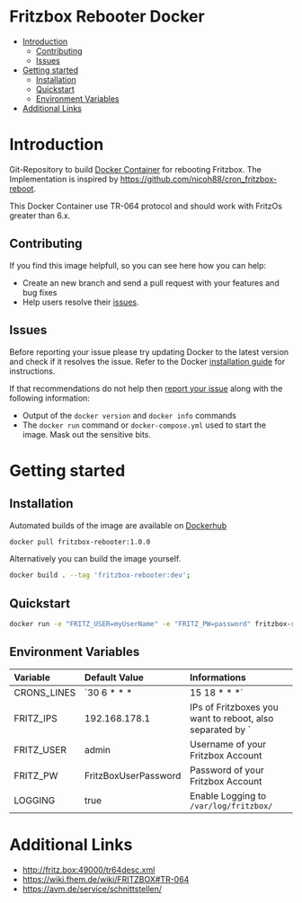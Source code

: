 # Fritzbox Rebooter Docker

- [Introduction](#introduction)
  - [Contributing](#contributing)
  - [Issues](#issues)
- [Getting started](#getting-started)
  - [Installation](#installation)
  - [Quickstart](#quickstart)
  - [Environment Variables](#environment-variables)
- [Additional Links](#additional-links)

# Introduction
Git-Repository to build [Docker Container](https://www.docker.com/) for rebooting Fritzbox. The Implementation is inspired by https://github.com/nicoh88/cron_fritzbox-reboot.

This Docker Container use TR-064 protocol and should work with FritzOs greater than 6.x.


## Contributing
If you find this image helpfull, so you can see here how you can help:
- Create an new branch and send a pull request with your features and bug fixes
- Help users resolve their [issues](https://github.com/QuadStingray/fritzbox-rebooter-docker/issues).

## Issues
Before reporting your issue please try updating Docker to the latest version and check if it resolves the issue. Refer to the Docker [installation guide](https://docs.docker.com/installation) for instructions.

If that recommendations do not help then [report your issue](https://github.com/QuadStingray/fritzbox-rebooter-docker/issues/new) along with the following information:

- Output of the `docker version` and `docker info` commands
- The `docker run` command or `docker-compose.yml` used to start the
  image. Mask out the sensitive bits.

# Getting started
## Installation
Automated builds of the image are available on
[Dockerhub](https://hub.docker.com/r/quadstingray/fritzbox-rebooter/)

```bash
docker pull fritzbox-rebooter:1.0.0
```

Alternatively you can build the image yourself.
```bash
docker build . --tag 'fritzbox-rebooter:dev';
```

## Quickstart
```bash
docker run -e "FRITZ_USER=myUserName" -e "FRITZ_PW=password" fritzbox-rebooter:1.0.0
```

## Environment Variables

| Variable      | Default Value                | Informations                                                             |
|:--------------|:-----------------------------|:-------------------------------------------------------------------------|
| CRONS_LINES   | `30 6 * * *|15 18 * * *`     | Cron Lines seperated by `|` Default: Rebooting at 6:30am and 6:30pm      |
| FRITZ_IPS     | 192.168.178.1                | IPs of Fritzboxes you want to reboot, also separated by `|`              |
| FRITZ_USER    | admin                        | Username of your Fritzbox Account                                        |
| FRITZ_PW      | FritzBoxUserPassword         | Password of your Fritzbox Account                                        |
| LOGGING       | true                         | Enable Logging to `/var/log/fritzbox/`                                   |


# Additional Links
* http://fritz.box:49000/tr64desc.xml
* https://wiki.fhem.de/wiki/FRITZBOX#TR-064
* https://avm.de/service/schnittstellen/